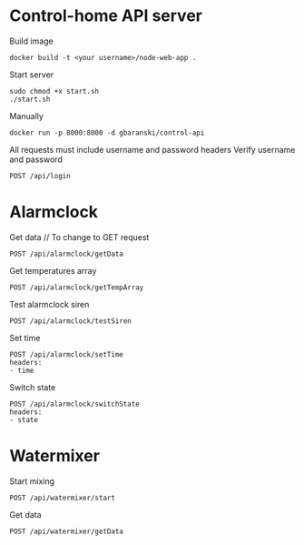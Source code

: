 # Control-home API server
Build image
```
docker build -t <your username>/node-web-app .
```

Start server
```
sudo chmod +x start.sh
./start.sh
```

Manually
```
docker run -p 8000:8000 -d gbaranski/control-api
```

All requests must include username and password headers
Verify username and password
```
POST /api/login
```
# Alarmclock
Get data // To change to GET request
```
POST /api/alarmclock/getData

```
Get temperatures array
```
POST /api/alarmclock/getTempArray
```
Test alarmclock siren
```
POST /api/alarmclock/testSiren
```
Set time
```
POST /api/alarmclock/setTime
headers:
- time
```
Switch state
```
POST /api/alarmclock/switchState
headers:
- state
```
# Watermixer
Start mixing
```
POST /api/watermixer/start
```
Get data
```
POST /api/watermixer/getData
```
